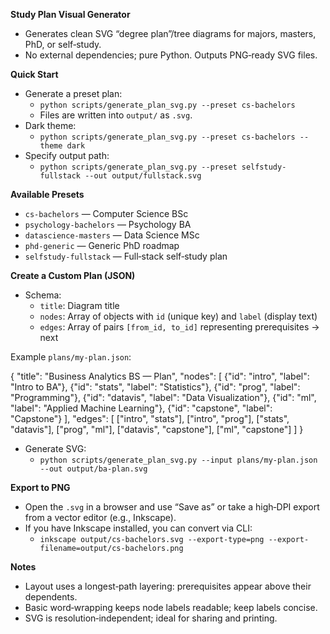 **Study Plan Visual Generator**

- Generates clean SVG “degree plan”/tree diagrams for majors, masters, PhD, or self‑study.
- No external dependencies; pure Python. Outputs PNG‑ready SVG files.

**Quick Start**

- Generate a preset plan:
  - `python scripts/generate_plan_svg.py --preset cs-bachelors`
  - Files are written into `output/` as `.svg`.
- Dark theme:
  - `python scripts/generate_plan_svg.py --preset cs-bachelors --theme dark`
- Specify output path:
  - `python scripts/generate_plan_svg.py --preset selfstudy-fullstack --out output/fullstack.svg`

**Available Presets**

- `cs-bachelors` — Computer Science BSc
- `psychology-bachelors` — Psychology BA
- `datascience-masters` — Data Science MSc
- `phd-generic` — Generic PhD roadmap
- `selfstudy-fullstack` — Full‑stack self‑study plan

**Create a Custom Plan (JSON)**

- Schema:
  - `title`: Diagram title
  - `nodes`: Array of objects with `id` (unique key) and `label` (display text)
  - `edges`: Array of pairs `[from_id, to_id]` representing prerequisites → next

Example `plans/my-plan.json`:

{
  "title": "Business Analytics BS — Plan",
  "nodes": [
    {"id": "intro", "label": "Intro to BA"},
    {"id": "stats", "label": "Statistics"},
    {"id": "prog", "label": "Programming"},
    {"id": "datavis", "label": "Data Visualization"},
    {"id": "ml", "label": "Applied Machine Learning"},
    {"id": "capstone", "label": "Capstone"}
  ],
  "edges": [
    ["intro", "stats"],
    ["intro", "prog"],
    ["stats", "datavis"],
    ["prog", "ml"],
    ["datavis", "capstone"],
    ["ml", "capstone"]
  ]
}

- Generate SVG:
  - `python scripts/generate_plan_svg.py --input plans/my-plan.json --out output/ba-plan.svg`

**Export to PNG**

- Open the `.svg` in a browser and use “Save as” or take a high‑DPI export from a vector editor (e.g., Inkscape).
- If you have Inkscape installed, you can convert via CLI:
  - `inkscape output/cs-bachelors.svg --export-type=png --export-filename=output/cs-bachelors.png`

**Notes**

- Layout uses a longest‑path layering: prerequisites appear above their dependents.
- Basic word‑wrapping keeps node labels readable; keep labels concise.
- SVG is resolution‑independent; ideal for sharing and printing.

